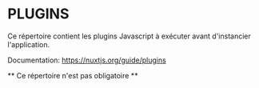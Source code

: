 # PLUGINS

Ce répertoire contient les plugins Javascript à exécuter avant d'instancier l'application.

Documentation:
https://nuxtjs.org/guide/plugins

** Ce répertoire n'est pas obligatoire **
